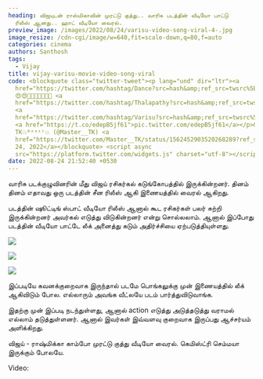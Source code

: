 ```yaml
---
heading: விஜயுடன் ராஸ்மிகாவின் முரட்டு குத்து.. வாரிசு படத்தின் வீடியோ பாட்டு
  ரிலீஸ் ஆனது.. ஹாட் வீடியோ வைரல்.
preview_image: /images/2022/08/24/varisu-video-song-viral-4-.jpg
image_resize: /cdn-cgi/image/w=640,fit=scale-down,q=80,f=auto
categories: cinema
authors: Santhosh
tags:
  - Vijay
title: vijay-varisu-movie-video-song-viral
code: <blockquote class="twitter-tweet"><p lang="und" dir="ltr"><a
  href="https://twitter.com/hashtag/Dance?src=hash&amp;ref_src=twsrc%5Etfw">#Dance</a>
  😍😍💯💯🔥🔥🔥🔥🔥 <a
  href="https://twitter.com/hashtag/Thalapathy?src=hash&amp;ref_src=twsrc%5Etfw">#Thalapathy</a>
  <a
  href="https://twitter.com/hashtag/Varisu?src=hash&amp;ref_src=twsrc%5Etfw">#Varisu</a>
  <a href="https://t.co/edepB5jf61">pic.twitter.com/edepB5jf61</a></p>&mdash;
  TK💥ᴮᵉᵃˢᵗ💥 (@Master__TK) <a
  href="https://twitter.com/Master__TK/status/1562452903520268289?ref_src=twsrc%5Etfw">August
  24, 2022</a></blockquote> <script async
  src="https://platform.twitter.com/widgets.js" charset="utf-8"></script>
date: 2022-08-24 21:52:40 +0530
---
```

வாரிசு படக்குழுவினரின் மீது விஜய் ரசிகர்கல் கடுங்கோபத்தில் இருக்கின்றனர். தினம் தினம் எதாவது ஒரு படத்தின் சீன ரிலீஸ் ஆகி இணையத்தில் வைரல் ஆகிறது.

படத்தின் ஷூட்டிங் ஸ்பாட் வீடியோ ரிலீஸ் ஆனால் கூட ரசிகர்கள் பலர் சுற்றி இருக்கின்றனர் அவர்கல் எடுத்து விடுகின்றனர் என்று சொல்லலாம். ஆனால் இப்போது படத்தின் வீடியோ பாட்டே லீக் அனைத்து கடும் அதிர்ச்சியை ஏற்படுத்தியுள்ளது.

![](/images/2022/08/24/varisu-video-song-viral-3-.jpg)

![](/images/2022/08/24/varisu-video-song-viral-2-.jpg)

![](/images/2022/08/24/varisu-video-song-viral-1-.jpg)

இப்படியே கவனக்குறைவாக இருந்தால்  படமே பொங்கலுக்கு முன் இணையத்தில் லீக் ஆகிவிடும் போல. எல்லாரும் அவங்க வீட்லயே படம் பார்த்துவிடுவாங்க.

இதற்கு முன் இப்படி நடந்துள்ளது, ஆனால் action எடுத்து அடுத்தடுத்து வராமல் எல்லாம் தடுத்துள்ளனர். ஆனால் இவர்கள் இவ்வளவு குறைவாக இருப்பது ஆச்சர்யம் அளிக்கிறது.

விஜய் - ராஷ்மிக்கா காம்போ முரட்டு குத்து வீடியோ வைரல். கெமிஸ்ட்ரி செம்மயா இருக்கும் போலயே.

Video:
